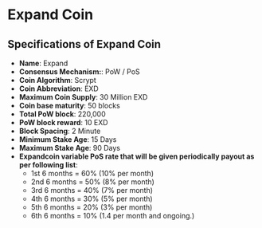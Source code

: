 # Expand Coin

## Specifications of Expand Coin
* **Name**: Expand
* **Consensus Mechanism:**: PoW / PoS
* **Coin Algorithm**: Scrypt
* **Coin Abbreviation**: EXD
* **Maximum Coin Supply**: 30 Million EXD
* **Coin base maturity**: 50 blocks
* **Total PoW block**: 220,000
* **PoW block reward**: 10 EXD
* **Block Spacing**: 2 Minute
* **Minimum Stake Age**: 15 Days
* **Maximum Stake Age**: 90 Days
* **Expandcoin variable PoS rate that will be given periodically payout as per following list**:
  + 1st 6 months = 60% (10% per month)
  + 2nd 6 months = 50% (8% per month)
  + 3rd 6 months = 40% (7% per month)
  + 4th 6 months = 30% (5% per month)
  + 5th 6 months = 20% (3% per month)
  + 6th 6 months = 10% (1.4 per month and ongoing.)